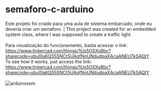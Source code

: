 # semaforo-c-arduino

Este projeto foi criado para uma aula de sistema embarcado, onde eu deveria criar um semaforo. |  This project was created for an embedded system class, where I was supposed to create a traffic light.
</br></br>
Para visualização do funcionamento, basta acessar o link: https://www.tinkercad.com/things/1Us5OSXs8bc?sharecode=ubu0la6Q55SNCt5UAqfNnUNdudpaXAcaANEU7kSAQlY .
</br>
To see how it works, just access the link: https://www.tinkercad.com/things/1Us5OSXs8bc?sharecode=ubu0la6Q55SNCt5UAqfNnUNdudpaXAcaANEU7kSAQlY .
</br></br>
![arduinosem](https://github.com/0aquarianjo/semaforo-c-arduino/assets/130726878/1f3ffce2-c17e-4303-a944-15b40aaa52a6)
